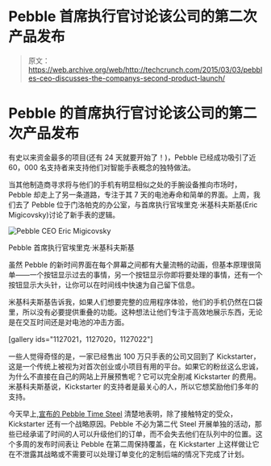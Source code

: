 # Pebble 首席执行官讨论该公司的第二次产品发布

> 原文：<https://web.archive.org/web/http://techcrunch.com/2015/03/03/pebbles-ceo-discusses-the-companys-second-product-launch/>

# Pebble 的首席执行官讨论该公司的第二次产品发布

有史以来资金最多的项目(还有 24 天就要开始了！)，Pebble 已经成功吸引了近 60，000 名支持者来支持他们对智能手表概念的独特做法。

当其他制造商寻求将与他们的手机有明显相似之处的手腕设备推向市场时，Pebble 却走上了另一条道路，专注于其 7 天的电池寿命和简单的界面。上周，我们去了 Pebble 位于门洛帕克的办公室，与首席执行官埃里克·米基科夫斯基(Eric Migicovsky)讨论了新手表的逻辑。

![Pebble CEO Eric Migicovsky](img/3f9c72d07c1e891af6df3f1d69a8d2b9.png)

Pebble 首席执行官埃里克·米基科夫斯基

虽然 Pebble 的新时间界面在每个屏幕之间都有大量流畅的动画，但基本原理很简单——一个按钮显示过去的事情，另一个按钮显示你即将要处理的事情，还有一个按钮显示大头针，让你可以在时间线中快速为自己留下信息。

米基科夫斯基告诉我，如果人们想要完整的应用程序体验，他们的手机仍然在口袋里，所以没有必要提供重叠的功能。这种想法让他们专注于高效地展示东西，无论是在交互时间还是对电池的冲击方面。

[gallery ids="1127021，1127020，1127022"]

一些人觉得奇怪的是，一家已经售出 100 万只手表的公司又回到了 Kickstarter，这是一个传统上被视为对首次创业或小项目有用的平台。如果它的粉丝这么忠诚，为什么不直接在自己的网站上开展预售呢？它可以完全削减 Kickstarter 的费用。米基科夫斯基说，Kickstarter 的支持者是最关心的人，所以它想奖励他们多年的支持。

今天早上,[宣布的 Pebble Time Steel](https://web.archive.org/web/20230316051557/https://techcrunch.com/2015/03/03/pebble-time-steel-and-smartstraps/) 清楚地表明，除了接触特定的受众，Kickstarter 还有一个战略原因。Pebble 不必为第二代 Steel 开展单独的活动，那些已经承诺了时间的人可以升级他们的订单，而不会失去他们在队列中的位置。这个多周的发布时间表让 Pebble 在第二周保持覆盖，在 Kickstarter 上这样做让它在不泄露其战略或不需要可以处理订单变化的定制后端的情况下完成了计划。